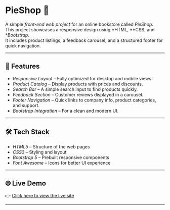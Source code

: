 # PieShop 🍰

A simple *front-end web project* for an online bookstore called *PieShop*.  
This project showcases a responsive design using *HTML, **CSS, and **Bootstrap*.  
It includes product listings, a feedback carousel, and a structured footer for quick navigation.

---

## 🚀 Features
- *Responsive Layout* – Fully optimized for desktop and mobile views.
- *Product Catalog* – Display products with prices and discounts.
- *Search Bar* – A simple search input to find products quickly.
- *Feedback Section* – Customer reviews displayed in a carousel.
- *Footer Navigation* – Quick links to company info, product categories, and support.
- *Bootstrap Integration* – For a clean and modern UI.

---

## 🛠 Tech Stack
- *HTML5* – Structure of the web pages  
- *CSS3* – Styling and layout  
- *Bootstrap 5* – Prebuilt responsive components  
- *Font Awesome* – Icons for better UI experience  

---

## 🌐 Live Demo
👉 [Click here to view the live site](https://fuadkhan2.github.io/PieShop---Ecommerce-Website/)

---
